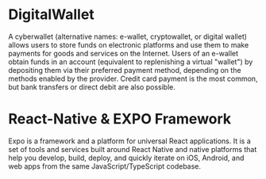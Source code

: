 # DigitalWallet
A cyberwallet (alternative names: e-wallet, cryptowallet, or digital wallet) allows users to store funds on electronic platforms and use them to make payments for goods and services on the Internet. Users of an e-wallet obtain funds in an account (equivalent to replenishing a virtual "wallet") by depositing them via their preferred payment method, depending on the methods enabled by the provider. Credit card payment is the most common, but bank transfers or direct debit are also possible.
# React-Native & EXPO Framework
Expo is a framework and a platform for universal React applications. It is a set of tools and services built around React Native and native platforms that help you develop, build, deploy, and quickly iterate on iOS, Android, and web apps from the same JavaScript/TypeScript codebase.